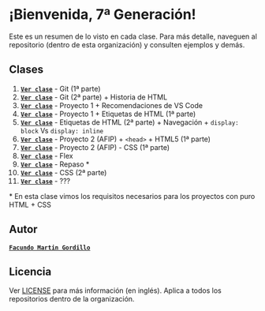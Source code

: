 # ¡Bienvenida, 7ª Generación!

Este es un resumen de lo visto en cada clase. Para más detalle, naveguen al repositorio (dentro de esta organización) y consulten ejemplos y demás.

## Clases

1. [**`Ver clase`**](https://github.com/ada-frontend-septimageneracion/clase-01) - Git (1ª parte)
2. [**`Ver clase`**](https://github.com/ada-frontend-septimageneracion/clase-02) - Git (2ª parte) + Historia de HTML
3. [**`Ver clase`**](https://github.com/ada-frontend-septimageneracion/clase-03) - Proyecto 1 + Recomendaciones de VS Code
4. [**`Ver clase`**](https://github.com/ada-frontend-septimageneracion/clase-04) - Proyecto 1 + Etiquetas de HTML (1ª parte)
5. [**`Ver clase`**](https://github.com/ada-frontend-septimageneracion/clase-05) - Etiquetas de HTML (2ª parte) + Navegación + `display: block` Vs `display: inline`
6. [**`Ver clase`**](https://github.com/ada-frontend-septimageneracion/clase-06) - Proyecto 2 (AFIP) + `<head>` + HTML5 (1ª parte)
7. [**`Ver clase`**](https://github.com/ada-frontend-septimageneracion/clase-07) - Proyecto 2 (AFIP) - CSS (1ª parte)
8. [**`Ver clase`**](https://github.com/ada-frontend-septimageneracion/clase-08) - Flex
9. [**`Ver clase`**](https://github.com/ada-frontend-septimageneracion/clase-09) - Repaso \*
10. [**`Ver clase`**](https://github.com/ada-frontend-septimageneracion/clase-10) - CSS (2ª parte)
11. [**`Ver clase`**](https://github.com/ada-frontend-septimageneracion/clase-11) - ???

\* En esta clase vimos los requisitos necesarios para los proyectos con puro HTML + CSS

## Autor

[**`Facundo Martin Gordillo`**](https://facundogordillo.com/)

## Licencia

Ver [LICENSE](LICENSE) para más información (en inglés). Aplica a todos los repositorios dentro de la organización.
